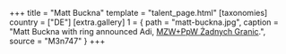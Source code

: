 +++
title = "Matt Buckna"
template = "talent_page.html"
[taxonomies]
country = ["DE"]
[extra.gallery]
1 = { path = "matt-buckna.jpg", caption = "Matt Buckna with ring announced Adi, [MZW+PpW Żadnych Granic](@/e/ppw/2023-09-23-ppw_mzw-zadnych-granic.md).", source = "M3n747" }
+++
